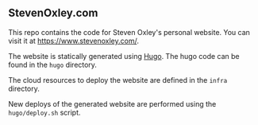 ## StevenOxley.com

This repo contains the code for Steven Oxley's personal website. You can visit it at https://www.stevenoxley.com/.

The website is statically generated using [Hugo](https://gohugo.io/). The hugo code can be found in the `hugo` directory.

The cloud resources to deploy the website are defined in the `infra` directory.

New deploys of the generated website are performed using the `hugo/deploy.sh` script.

